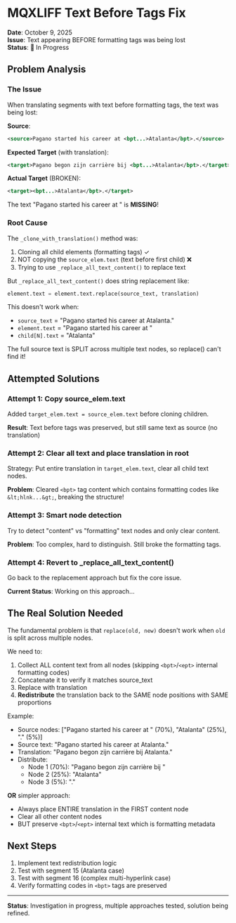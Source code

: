 # MQXLIFF Text Before Tags Fix

**Date**: October 9, 2025  
**Issue**: Text appearing BEFORE formatting tags was being lost  
**Status**: 🔧 In Progress

## Problem Analysis

### The Issue

When translating segments with text before formatting tags, the text was being lost:

**Source**:
```xml
<source>Pagano started his career at <bpt...>Atalanta</bpt>.</source>
```

**Expected Target** (with translation):
```xml
<target>Pagano begon zijn carrière bij <bpt...>Atalanta</bpt>.</target>
```

**Actual Target** (BROKEN):
```xml
<target><bpt...>Atalanta</bpt>.</target>
```

The text "Pagano started his career at " is **MISSING**!

### Root Cause

The `_clone_with_translation()` method was:
1. Cloning all child elements (formatting tags) ✓
2. NOT copying the `source_elem.text` (text before first child) ❌
3. Trying to use `_replace_all_text_content()` to replace text

But `_replace_all_text_content()` does string replacement like:
```python
element.text = element.text.replace(source_text, translation)
```

This doesn't work when:
- `source_text` = "Pagano started his career at Atalanta."
- `element.text` = "Pagano started his career at "
- `child[N].text` = "Atalanta"

The full source text is SPLIT across multiple text nodes, so replace() can't find it!

## Attempted Solutions

### Attempt 1: Copy source_elem.text
Added `target_elem.text = source_elem.text` before cloning children.

**Result**: Text before tags was preserved, but still same text as source (no translation)

### Attempt 2: Clear all text and place translation in root
Strategy: Put entire translation in `target_elem.text`, clear all child text nodes.

**Problem**: Cleared `<bpt>` tag content which contains formatting codes like `&lt;hlnk...&gt;`, breaking the structure!

### Attempt 3: Smart node detection
Try to detect "content" vs "formatting" text nodes and only clear content.

**Problem**: Too complex, hard to distinguish. Still broke the formatting tags.

### Attempt 4: Revert to _replace_all_text_content()
Go back to the replacement approach but fix the core issue.

**Current Status**: Working on this approach...

## The Real Solution Needed

The fundamental problem is that `replace(old, new)` doesn't work when `old` is split across multiple nodes.

We need to:
1. Collect ALL content text from all nodes (skipping `<bpt>`/`<ept>` internal formatting codes)
2. Concatenate it to verify it matches source_text  
3. Replace with translation
4. **Redistribute** the translation back to the SAME node positions with SAME proportions

Example:
- Source nodes: ["Pagano started his career at " (70%), "Atalanta" (25%), "." (5%)]
- Source text: "Pagano started his career at Atalanta."
- Translation: "Pagano begon zijn carrière bij Atalanta."
- Distribute: 
  - Node 1 (70%): "Pagano begon zijn carrière bij " 
  - Node 2 (25%): "Atalanta"
  - Node 3 (5%): "."

**OR** simpler approach:
- Always place ENTIRE translation in the FIRST content node
- Clear all other content nodes
- BUT preserve `<bpt>`/`<ept>` internal text which is formatting metadata

## Next Steps

1. Implement text redistribution logic
2. Test with segment 15 (Atalanta case)
3. Test with segment 16 (complex multi-hyperlink case)
4. Verify formatting codes in `<bpt>` tags are preserved

---

**Status**: Investigation in progress, multiple approaches tested, solution being refined.
